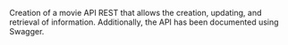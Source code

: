 
Creation of a movie API REST that allows the creation, updating, and retrieval of information.
Additionally, the API has been documented using Swagger.
